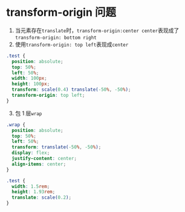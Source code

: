 # transform-origin 问题

1. 当元素存在`translate`时，`transform-origin:center center`表现成了`transform-origin: bottom right`
2. 使用`transform-origin: top left`表现成`center`

```css
.test {
  position: absolute;
  top: 50%;
  left: 50%;
  width: 100px;
  height: 100px;
  transform: scale(0.4) translate(-50%, -50%);
  transform-origin: top left;
}
```

3. 包 1 层`wrap`

```css
.wrap {
  position: absolute;
  top: 50%;
  left: 50%;
  transform: translate(-50%, -50%);
  display: flex;
  justify-content: center;
  align-items: center;
}

.test {
  width: 1.5rem;
  height: 1.93rem;
  translate: scale(0.2);
}
```
